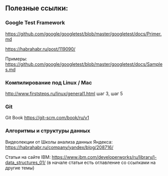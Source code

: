 ## Полезные ссылки:

### Google Test Framework

https://github.com/google/googletest/blob/master/googletest/docs/Primer.md

https://habrahabr.ru/post/119090/

Примеры: https://github.com/google/googletest/blob/master/googletest/docs/Samples.md

### Компилирование под Linux / Mac 

http://www.firststeps.ru/linux/general1.html шаг 3, шаг 5

### Git

Git Book https://git-scm.com/book/ru/v1

### Алгоритмы и структуры данных

Видеолекции от Школы анализа данных Яндекса: https://habrahabr.ru/company/yandex/blog/208716/

Статьи на сайте IBM: https://www.ibm.com/developerworks/ru/library/l-data_structures_01/ (в начале статьи есть оглавление со ссылками на другие темы)
